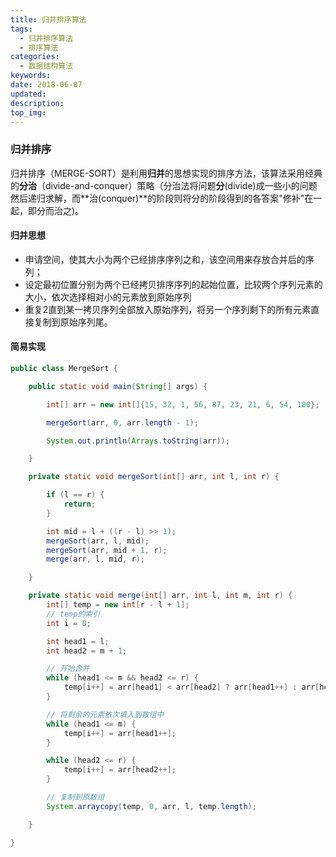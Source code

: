 ```yaml
---
title: 归并排序算法
tags: 
  - 归并排序算法
  - 排序算法
categories:
  - 数据结构算法
keywords: 
date: 2018-06-07
updated: 
description: 
top_img: 
---
```


### 归并排序

​        归并排序（MERGE-SORT）是利用**归并**的思想实现的排序方法，该算法采用经典的**分治**（divide-and-conquer）策略（分治法将问题**分**(divide)成一些小的问题然后递归求解，而**治(conquer)**的阶段则将分的阶段得到的各答案"修补"在一起，即分而治之)。

#### 归并思想

- 申请空间，使其大小为两个已经排序序列之和，该空间用来存放合并后的序列；
- 设定最初位置分别为两个已经拷贝排序序列的起始位置，比较两个序列元素的大小，依次选择相对小的元素放到原始序列
- 重复2直到某一拷贝序列全部放入原始序列，将另一个序列剩下的所有元素直接复制到原始序列尾。



#### 简易实现

```java
public class MergeSort {

    public static void main(String[] args) {

        int[] arr = new int[]{15, 32, 1, 56, 87, 23, 21, 6, 54, 100};

        mergeSort(arr, 0, arr.length - 1);

        System.out.println(Arrays.toString(arr));

    }

    private static void mergeSort(int[] arr, int l, int r) {

        if (l == r) {
            return;
        }

        int mid = l + ((r - l) >> 1);
        mergeSort(arr, l, mid);
        mergeSort(arr, mid + 1, r);
        merge(arr, l, mid, r);

    }

    private static void merge(int[] arr, int l, int m, int r) {
        int[] temp = new int[r - l + 1];
        // temp的索引
        int i = 0;

        int head1 = l;
        int head2 = m + 1;

        // 开始合并
        while (head1 <= m && head2 <= r) {
            temp[i++] = arr[head1] < arr[head2] ? arr[head1++] : arr[head2++];
        }

        // 将剩余的元素依次填入到数组中
        while (head1 <= m) {
            temp[i++] = arr[head1++];
        }

        while (head2 <= r) {
            temp[i++] = arr[head2++];
        }

        // 复制到原数组
        System.arraycopy(temp, 0, arr, l, temp.length);

    }

}

```

